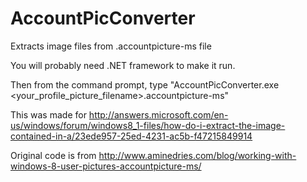 # AccountPicConverter
Extracts image files from .accountpicture-ms file

You will probably need .NET framework to make it run.

Then from the command prompt, type "AccountPicConverter.exe \<your_profile_picture_filename\>.accountpicture-ms"

This was made for http://answers.microsoft.com/en-us/windows/forum/windows8_1-files/how-do-i-extract-the-image-contained-in-a/23ede957-25ed-4231-ac5b-f47215849914

Original code is from http://www.aminedries.com/blog/working-with-windows-8-user-pictures-accountpicture-ms/
